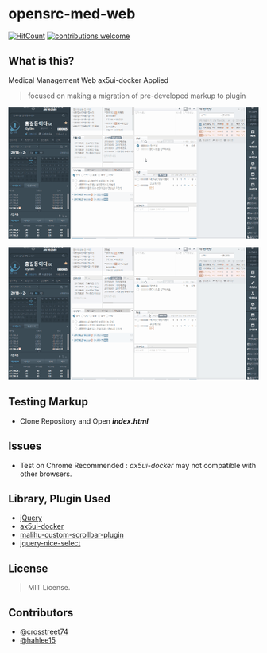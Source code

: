 # opensrc-med-web

[![HitCount](http://hits.dwyl.io/crosstreet74/opensrc-med-web.svg)](http://hits.dwyl.io/crosstreet74/opensrc-med-web)
[![contributions welcome](https://img.shields.io/badge/contributions-welcome-brightgreen.svg?style=flat)](https://github.com/dwyl/esta/issues)


## What is this?

Medical Management Web ax5ui-docker Applied

>focused on making a migration of pre-developed markup to plugin 

![snapshot-resize+docker](https://github.com/crosstreet74/opensrc-med-web/blob/master/snapshot-resize+docker.gif?raw=true)

![snapshot-min](https://github.com/crosstreet74/opensrc-med-web/blob/master/snapshot-min.gif?raw=true)


## Testing Markup

* Clone Repository and Open ***index.html***

## Issues

* Test on Chrome Recommended : *ax5ui-docker* may not compatible with other browsers.


## Library, Plugin Used

* [jQuery](https://jquery.com/)
* [ax5ui-docker](http://ax5.io/ax5ui-docker/)
* [malihu-custom-scrollbar-plugin](http://manos.malihu.gr/jquery-custom-content-scroller/)
* [jquery-nice-select](http://hernansartorio.com/jquery-nice-select/)


## License

> MIT License.


## Contributors

* [@crosstreet74](https://github.com/crosstreet74)
* [@hahlee15](https://github.com/hahlee15)
